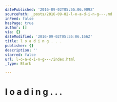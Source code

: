 ```yaml
---
datePublished: '2016-09-02T05:55:06.909Z'
sourcePath: _posts/2016-09-02-l-o-a-d-i-n-g---.md
inFeed: false
hasPage: true
author: []
via: {}
dateModified: '2016-09-02T05:55:06.166Z'
title: l o a d i n g . . .
publisher: {}
description: ''
starred: false
url: l-o-a-d-i-n-g---/index.html
_type: Blurb

---
```

# l o a d i n g . . .